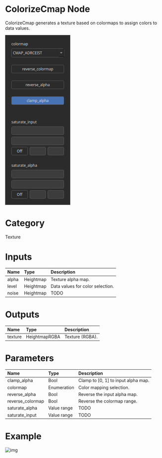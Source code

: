 
ColorizeCmap Node
=================


ColorizeCmap generates a texture based on colormaps to assign colors to data values.



![img](../../images/nodes/ColorizeCmap_settings.png)


# Category


Texture
# Inputs

|Name|Type|Description|
| :--- | :--- | :--- |
|alpha|Heightmap|Texture alpha map.|
|level|Heightmap|Data values for color selection.|
|noise|Heightmap|TODO|

# Outputs

|Name|Type|Description|
| :--- | :--- | :--- |
|texture|HeightmapRGBA|Texture (RGBA).|

# Parameters

|Name|Type|Description|
| :--- | :--- | :--- |
|clamp_alpha|Bool|Clamp to [0, 1] to input alpha map.|
|colormap|Enumeration|Color mapping selection.|
|reverse_alpha|Bool|Reverse the input alpha map.|
|reverse_colormap|Bool|Reverse the colormap range.|
|saturate_alpha|Value range|TODO|
|saturate_input|Value range|TODO|

# Example


![img](../../images/nodes/ColorizeCmap.png)

